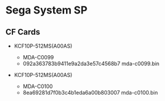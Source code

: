 # Sega System SP



## CF Cards
- KCF10P-512MS(A00AS)
  - MDA-C0099
  - 092a363783b9411e9a2da3e57c4568b7  mda-c0099.bin

- KCF10P-512MS(A00AS)
  - MDA-C0100
  - 8ea69281d7f0b3c4b1eda6a00b803007  mda-c0100.bin